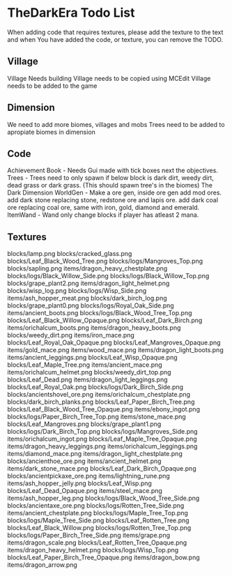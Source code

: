 # TheDarkEra Todo List
When adding code that requires textures, please add the texture to the text and when You have added the code, or texture, you can remove the TODO.

## Village
Village Needs building
Village needs to be copied using MCEdit
Village needs to be added to the game

## Dimension
We need to add more biomes, villages and mobs
Trees need to be added to apropiate biomes in dimension

## Code
Achievement Book - Needs Gui made with tick boxes next the objectives.
Trees - Trees need to only spawn if below block is dark dirt, weedy dirt, dead grass or dark grass. (This should spawn tree's in the biomes)
The Dark Dimension WorldGen - Make a ore gen, inside ore gen add mod ores. add dark stone replacing stone, redstone ore and lapis ore. add dark coal ore replacing coal ore, same with iron, gold, diamond and emerald.
ItemWand - Wand only change blocks if player has atleast 2 mana.

## Textures
blocks/lamp.png
blocks/cracked_glass.png
blocks/Leaf_Black_Wood_Tree.png
blocks/logs/Mangroves_Top.png
blocks/sapling.png
items/dragon_heavy_chestplate.png
blocks/logs/Black_Willow_Side.png
blocks/logs/Black_Willow_Top.png
blocks/grape_plant2.png
items/dragon_light_helmet.png
blocks/wisp_log.png
blocks/logs/Wisp_Side.png
items/ash_hopper_meat.png
blocks/dark_birch_log.png
blocks/grape_plant0.png
blocks/logs/Royal_Oak_Side.png
items/ancient_boots.png
blocks/logs/Black_Wood_Tree_Top.png
blocks/Leaf_Black_Willow_Opaque.png
blocks/Leaf_Dark_Birch.png
items/orichalcum_boots.png
items/dragon_heavy_boots.png
blocks/weedy_dirt.png
items/iron_mace.png
blocks/Leaf_Royal_Oak_Opaque.png
blocks/Leaf_Mangroves_Opaque.png
items/gold_mace.png
items/wood_mace.png
items/dragon_light_boots.png
items/ancient_leggings.png
blocks/Leaf_Wisp_Opaque.png
blocks/Leaf_Maple_Tree.png
items/ancient_mace.png
items/orichalcum_helmet.png
blocks/weedy_dirt_top.png
blocks/Leaf_Dead.png
items/dragon_light_leggings.png
blocks/Leaf_Royal_Oak.png
blocks/logs/Dark_Birch_Side.png
blocks/ancientshovel_ore.png
items/orichalcum_chestplate.png
blocks/dark_birch_planks.png
blocks/Leaf_Paper_Birch_Tree.png
blocks/Leaf_Black_Wood_Tree_Opaque.png
items/ebony_ingot.png
blocks/logs/Paper_Birch_Tree_Top.png
items/stone_mace.png
blocks/Leaf_Mangroves.png
blocks/grape_plant1.png
blocks/logs/Dark_Birch_Top.png
blocks/logs/Mangroves_Side.png
items/orichalcum_ingot.png
blocks/Leaf_Maple_Tree_Opaque.png
items/dragon_heavy_leggings.png
items/orichalcum_leggings.png
items/diamond_mace.png
items/dragon_light_chestplate.png
blocks/ancienthoe_ore.png
items/ancient_helmet.png
items/dark_stone_mace.png
blocks/Leaf_Dark_Birch_Opaque.png
blocks/ancientpickaxe_ore.png
items/lightning_rune.png
items/ash_hopper_jelly.png
blocks/Leaf_Wisp.png
blocks/Leaf_Dead_Opaque.png
items/steel_mace.png
items/ash_hopper_leg.png
blocks/logs/Black_Wood_Tree_Side.png
blocks/ancientaxe_ore.png
blocks/logs/Rotten_Tree_Side.png
items/ancient_chestplate.png
blocks/logs/Maple_Tree_Top.png
blocks/logs/Maple_Tree_Side.png
blocks/Leaf_Rotten_Tree.png
blocks/Leaf_Black_Willow.png
blocks/logs/Rotten_Tree_Top.png
blocks/logs/Paper_Birch_Tree_Side.png
items/grape.png
items/dragon_scale.png
blocks/Leaf_Rotten_Tree_Opaque.png
items/dragon_heavy_helmet.png
blocks/logs/Wisp_Top.png
blocks/Leaf_Paper_Birch_Tree_Opaque.png
items/dragon_bow.png
items/dragon_arrow.png



